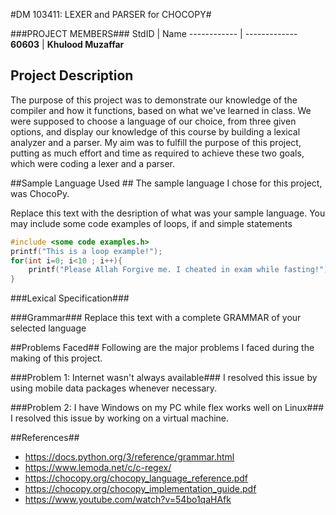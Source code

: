 #DM 103411: LEXER and PARSER for CHOCOPY#
<!-- Replace XX with your course ID-->
###PROJECT MEMBERS###
StdID | Name
------------ | -------------
**60603** | **Khulood Muzaffar** <!--this is the group leader in bold-->
<!-- Replace name and student ids with acutally group member names and ids-->
## Project Description ##
The purpose of this project was to demonstrate our knowledge of the compiler and how it functions, based on what we've learned in class. 
We were supposed to choose a language of our choice, from three given options, and display our knowledge of this course by building a lexical analyzer and a parser.
My aim was to fulfill the purpose of this project, putting as much effort and time as required to achieve these two goals, which were coding a lexer and a parser.

##Sample Language Used ##
The sample language I chose for this project, was ChocoPy.

Replace this text with the desription of what was your sample language. You may include some code examples of loops, if and simple statements 
```C++
#include <some code examples.h>
printf("This is a loop example!");
for(int i=0; i<10 ; i++){
    printf("Please Allah Forgive me. I cheated in exam while fasting!");
}
```
###Lexical Specification###


###Grammar###
Replace this text with a complete GRAMMAR of your selected language

##Problems Faced##
Following are the major problems I faced during the making of this project.

###Problem 1: Internet wasn't always available###
I resolved this issue by using mobile data packages whenever necessary. 

###Problem 2: I have Windows on my PC while flex works well on Linux###
I resolved this issue by working on a virtual machine. 

##References##
- https://docs.python.org/3/reference/grammar.html
- https://www.lemoda.net/c/c-regex/
- https://chocopy.org/chocopy_language_reference.pdf
- https://chocopy.org/chocopy_implementation_guide.pdf
- https://www.youtube.com/watch?v=54bo1qaHAfk 

